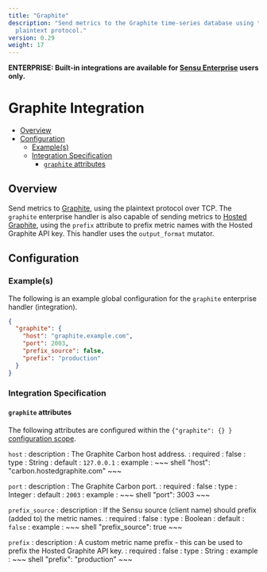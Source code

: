 ```yaml
---
title: "Graphite"
description: "Send metrics to the Graphite time-series database using the
  plaintext protocol."
version: 0.29
weight: 17
---
```


**ENTERPRISE: Built-in integrations are available for [Sensu Enterprise][1]
users only.**

# Graphite Integration

- [Overview](#overview)
- [Configuration](#configuration)
  - [Example(s)](#examples)
  - [Integration Specification](#integration-specification)
    - [`graphite` attributes](#graphite-attributes)

## Overview

Send metrics to [Graphite][2], using the plaintext protocol over TCP. The
`graphite` enterprise handler is also capable of sending metrics to [Hosted
Graphite][3], using the `prefix` attribute to prefix metric names with the
Hosted Graphite API key. This handler uses the `output_format` mutator.

## Configuration

### Example(s)

The following is an example global configuration for the `graphite` enterprise
handler (integration).

~~~ json
{
  "graphite": {
    "host": "graphite.example.com",
    "port": 2003,
    "prefix_source": false,
    "prefix": "production"
  }
}
~~~

### Integration Specification

#### `graphite` attributes

The following attributes are configured within the `{"graphite": {} }`
[configuration scope][4].

`host`
: description
  : The Graphite Carbon host address.
: required
  : false
: type
  : String
: default
  : `127.0.0.1`
: example
  : ~~~ shell
    "host": "carbon.hostedgraphite.com"
    ~~~

`port`
: description
  : The Graphite Carbon port.
: required
  : false
: type
  : Integer
: default
  : `2003`
: example
  : ~~~ shell
    "port": 3003
    ~~~

`prefix_source`
: description
  : If the Sensu source (client name) should prefix (added to) the metric names.
: required
  : false
: type
  : Boolean
: default
  : `false`
: example
  : ~~~ shell
    "prefix_source": true
    ~~~

`prefix`
: description
  : A custom metric name prefix - this can be used to prefix the Hosted Graphite
    API key.
: required
  : false
: type
  : String
: example
  : ~~~ shell
    "prefix": "production"
    ~~~


[?]:  #
[1]:  /enterprise
[2]:  http://graphite.wikidot.com?ref=sensu-enterprise
[3]:  https://www.hostedgraphite.com?ref=sensu-enterprise
[4]:  ../../reference/configuration.html#configuration-scopes
